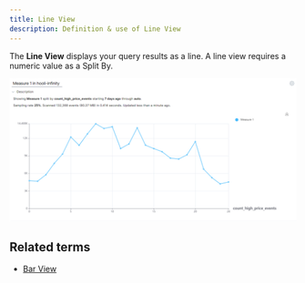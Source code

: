 ```yaml
---
title: Line View 
description: Definition & use of Line View 
---
```

The **Line View** displays your query results as a line. A line view requires a numeric value as a Split By.   

![](./attachments/v5LineView.png)

## Related terms

- [Bar View](https://behavure.ai/docs/wiki/spaces/SGV/pages/2160230673/Bar+View+v5)